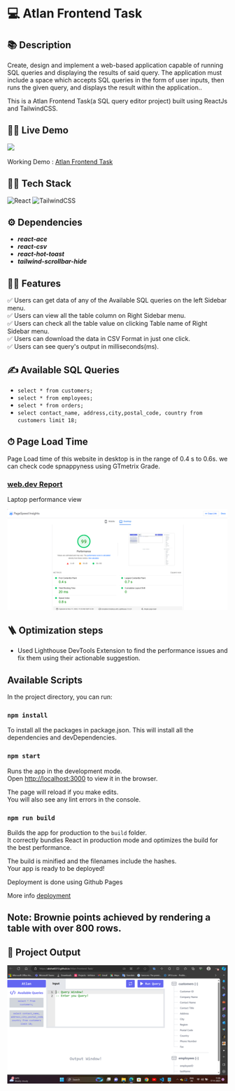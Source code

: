 # 💻 Atlan Frontend Task

## 📚 Description

Create, design and implement a web-based application capable of running SQL queries and displaying the results of said query. The application must include a space which accepts SQL queries in the form of user inputs, then runs the given query, and displays the result within the application..

This is a Atlan Frontend Task(a SQL query editor project) built using ReactJs and TailwindCSS.

## 👨‍💻 Live Demo

<a href="https://github.com/akshat0313/Atlan-Frontend-Task" target="blank">
<img src="https://img.shields.io/website?url=https://www.codingspace.codes&logo=github&style=flat-square" />
</a>

Working Demo : [Atlan Frontend Task](https://akshat0313.github.io/Atlan-Frontend-Task/)

## 👨‍🔧 Tech Stack

![React](https://img.shields.io/badge/react-%2320232a.svg?style=for-the-badge&logo=react&logoColor=%2361DAFB)
![TailwindCSS](https://img.shields.io/badge/tailwindcss-%2338B2AC.svg?style=for-the-badge&logo=tailwind-css&logoColor=white)

## ⚙️ Dependencies

- **_react-ace_**
- **_react-csv_**
- **_react-hot-toast_**
- **_tailwind-scrollbar-hide_**

## 👨‍💻 Features

:white_check_mark: Users can get data of any of the Available SQL queries on the left Sidebar menu.\
:white_check_mark: Users can view all the table column on Right Sidebar menu.\
:white_check_mark: Users can check all the table value on clicking Table name of Right Sidebar menu.\
:white_check_mark: Users can download the data in CSV Format in just one click.\
:white_check_mark: Users can see query's output in milliseconds(ms).

## ✍️ Available SQL Queries

- `select * from customers;`
- `select * from employees;`
- `select * from orders;`
- `select contact_name, address,city,postal_code, country from customers limit 18;`

## ⏱ Page Load Time

Page Load time of this website in desktop is in the range of 0.4 s to 0.6s.
we can check code spnappyness using GTmetrix Grade.

### [web.dev Report](https://pagespeed.web.dev/analysis/https-akshat0313-github-io-Atlan-Frontend-Task/l2nnec46wd?form_factor=mobile)

Laptop performance view

![web.dev Report](Screenshot/performance.PNG)

## 🪜 Optimization steps

- Used Lighthouse DevTools Extension to find the performance issues and fix them using their actionable suggestion.

## Available Scripts

In the project directory, you can run:

### `npm install`

To install all the packages in package.json. This will install all the dependencies and devDependencies.

### `npm start`

Runs the app in the development mode.\
Open [http://localhost:3000](http://localhost:3000) to view it in the browser.

The page will reload if you make edits.\
You will also see any lint errors in the console.

### `npm run build`

Builds the app for production to the `build` folder.\
It correctly bundles React in production mode and optimizes the build for the best performance.

The build is minified and the filenames include the hashes.\
Your app is ready to be deployed!

Deployment is done using Github Pages

More info [deployment](https://github.com/gitname/react-gh-pages)

## Note: Brownie points achieved by rendering a table with over 800 rows.

## 🚀 Project Output

![Homepage](Screenshot/main_project.PNG)
